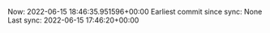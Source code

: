 Now: 2022-06-15 18:46:35.951596+00:00 Earliest commit since sync: None Last sync: 2022-06-15 17:46:20+00:00
